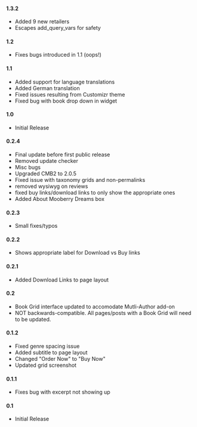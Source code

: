 
#### 1.3.2   
* Added 9 new retailers   
* Escapes add_query_vars for safety   

#### 1.2 
* Fixes bugs introduced in 1.1 (oops!)

#### 1.1 
* Added support for language translations   
* Added German translation  
* Fixed issues resulting from Customizr theme  
* Fixed bug with book drop down in widget  

#### 1.0 
* Initial Release

#### 0.2.4 
* Final update before first public release
* Removed update checker
* Misc bugs
* Upgraded CMB2 to 2.0.5
* Fixed issue with taxonomy grids and non-permalinks
* removed wysiwyg on reviews
* fixed buy links/download links to only show the appropriate ones
* Added About Mooberry Dreams box

#### 0.2.3

* Small fixes/typos

#### 0.2.2

* Shows appropriate label for Download vs Buy links

#### 0.2.1 

* Added Download Links to page layout

#### 0.2 

* Book Grid interface updated to accomodate Mutli-Author add-on
* NOT backwards-compatible. All pages/posts with a Book Grid will need to be updated.

#### 0.1.2

* Fixed genre spacing issue
* Added subtitle to page layout
* Changed "Order Now" to "Buy Now"
* Updated grid screenshot

#### 0.1.1
* Fixes bug with excerpt not showing up

#### 0.1 
* Initial Release
